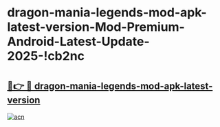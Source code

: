 # dragon-mania-legends-mod-apk-latest-version-Mod-Premium-Android-Latest-Update-2025-!cb2nc

# <h2><a href="https://dbco0f.esa.edu.pl?title=dragon-mania-legends-mod-apk-latest-version&ref=cb2nc">🔗👉 🔴 dragon-mania-legends-mod-apk-latest-version</a></h2>

[![acn](https://github.com/user-attachments/assets/0f9c940e-d8b0-45ae-aac7-cd30a18b3e1c)](https://dbco0f.esa.edu.pl?title=dragon-mania-legends-mod-apk-latest-version&ref=cb2nc)

